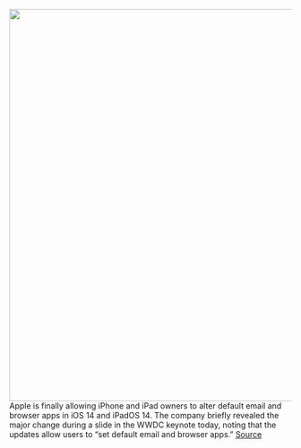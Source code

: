 <img src='https://cdn.vox-cdn.com/thumbor/ZLidA33qHgiT_OcePmU4OK0euYI=/0x0:1080x607/1200x800/filters:focal(454x218:626x390)/cdn.vox-cdn.com/uploads/chorus_image/image/66966569/DgA2HK4.0.png' width='700px' /><br/>
Apple is finally allowing iPhone and iPad owners to alter default email and browser apps in iOS 14 and iPadOS 14. The company briefly revealed the major change during a slide in the WWDC keynote today, noting that the updates allow users to “set default email and browser apps.”
<a href='https://www.theverge.com/2020/6/22/21299342/apple-ipados14-default-apps-email-browser-choice-features-wwdc-2020'> Source <a/>